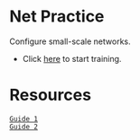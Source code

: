 # Net Practice
Configure small-scale networks. <br>
- Click [here](https://ricardoreves.github.io/42-net-practice/) to start training.
# Resources
[`Guide 1`](https://github.com/ricardoreves/42-net-practice) <br>
[`Guide 2`](https://github.com/lpaube/NetPractice) <br>

